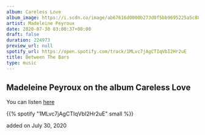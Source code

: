 ```yaml
---
album: Careless Love
album_image: https://i.scdn.co/image/ab67616d0000b273d0f5bb9695225a5c88db29bd
artist: Madeleine Peyroux
date: 2020-07-30 03:00:37+00:00
draft: false
duration: 224973
preview_url: null
spotify_url: https://open.spotify.com/track/1MLvc7jAgCTIqVbI2Hr2uE
title: Between The Bars
type: music
---
```



## Madeleine Peyroux on the album Careless Love

You can listen [here](https://open.spotify.com/track/1MLvc7jAgCTIqVbI2Hr2uE)

{{% spotify "1MLvc7jAgCTIqVbI2Hr2uE" small %}}

added on July 30, 2020
